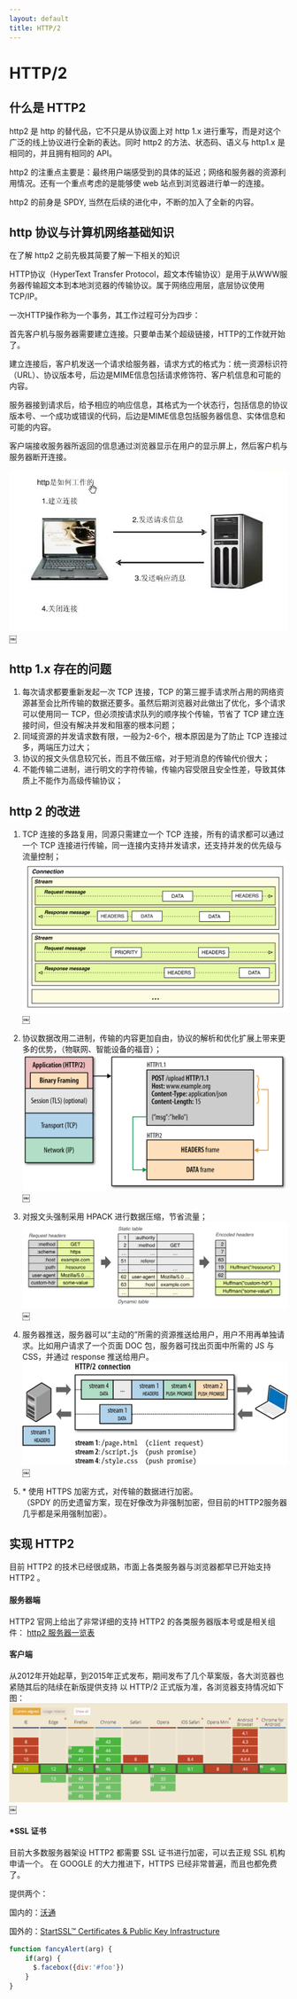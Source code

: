 ```yaml
---
layout: default
title: HTTP/2
---
```


# HTTP/2

## 什么是 HTTP2
http2 是 http 的替代品，它不只是从协议面上对 http 1.x 进行重写，而是对这个广泛的线上协议进行全新的表达。同时 http2 的方法、状态码、语义与 http1.x 是相同的，并且拥有相同的 API。

http2 的注重点主要是：最终用户端感受到的具体的延迟；网络和服务器的资源利用情况。还有一个重点考虑的是能够使 web 站点到浏览器进行单一的连接。

http2 的前身是 SPDY, 当然在后续的进化中，不断的加入了全新的内容。

## http 协议与计算机网络基础知识
在了解 http2 之前先极其简要了解一下相关的知识

HTTP协议（HyperText Transfer Protocol，超文本传输协议）是用于从WWW服务器传输超文本到本地浏览器的传输协议。属于网络应用层，底层协议使用 TCP/IP。

一次HTTP操作称为一个事务，其工作过程可分为四步：

首先客户机与服务器需要建立连接。只要单击某个超级链接，HTTP的工作就开始了。

建立连接后，客户机发送一个请求给服务器，请求方式的格式为：统一资源标识符（URL）、协议版本号，后边是MIME信息包括请求修饰符、客户机信息和可能的内容。

服务器接到请求后，给予相应的响应信息，其格式为一个状态行，包括信息的协议版本号、一个成功或错误的代码，后边是MIME信息包括服务器信息、实体信息和可能的内容。

客户端接收服务器所返回的信息通过浏览器显示在用户的显示屏上，然后客户机与服务器断开连接。

![http_work](/img/http2/http_work.jpg)￼

## http 1.x 存在的问题

1. 每次请求都要重新发起一次 TCP 连接，TCP 的第三握手请求所占用的网络资源甚至会比所传输的数据还要多。虽然后期浏览器对此做出了优化，多个请求可以使用同一 TCP，但必须按请求队列的顺序挨个传输，节省了 TCP 建立连接时间，但没有解决并发和阻塞的根本问题；
2. 同域资源的并发请求数有限，一般为2-6个，根本原因是为了防止 TCP 连接过多，两端压力过大；
3. 协议的报文头信息较冗长，而且不做压缩，对于短消息的传输代价很大；
4. 不能传输二进制，进行明文的字符传输，传输内容受限且安全性差，导致其体质上不能作为高级传输协议；

## http 2 的改进

1. TCP 连接的多路复用，同源只需建立一个 TCP 连接，所有的请求都可以通过一个 TCP 连接进行传输，同一连接内支持并发请求，还支持并发的优先级与流量控制；
![hpbn_1202](/img/http2/hpbn_1202.png)￼

2. 协议数据改用二进制，传输的内容更加自由，协议的解析和优化扩展上带来更多的优势，（物联网、智能设备的福音）；
![hpbn_1201](/img/http2/hpbn_1201.png)￼

3. 对报文头强制采用 HPACK 进行数据压缩，节省流量；
![hpbn_1205](/img/http2/hpbn_1205.png)￼

4. 服务器推送，服务器可以“主动的”所需的资源推送给用户，用户不用再单独请求。比如用户请求了一个页面 DOC 包，服务器可找出页面中所需的 JS 与 CSS，并通过 response 推送给用户。
![hpbn_1204](/img/http2/hpbn_1204.png)￼

5. \* 使用 HTTPS 加密方式，对传输的数据进行加密。<br>（SPDY 的历史遗留方案，现在好像改为非强制加密，但目前的HTTP2服务器几乎都是采用强制加密）。

## 实现 HTTP2
目前 HTTP2 的技术已经很成熟，市面上各类服务器与浏览器都早已开始支持 HTTP2 。

#### 服务器端
HTTP2 官网上给出了非常详细的支持 HTTP2 的各类服务器版本号或是相关组件：
[http2 服务器一览表](https://github.com/http2/http2-spec/wiki/Implementations)

#### 客户端
从2012年开始起草，到2015年正式发布，期间发布了几个草案版，各大浏览器也紧随其后的陆续在新版提供支持
以 HTTP/2 正式版为准，各浏览器支持情况如下图：
![1.pic_hd](/img/http2/1.pic_hd.jpg)￼

#### \*SSL 证书
目前大多数服务器架设 HTTP2 都需要 SSL 证书进行加密，可以去正规 SSL 机构申请一个。
在 GOOGLE 的大力推进下，HTTPS 已经非常普遍，而且也都免费了。

提供两个：

国内的：[沃通](https://www.wosign.com/products/free_ssl.htm)

国外的：[StartSSL™ Certificates & Public Key Infrastructure](http://www.startssl.com/)

  ```js
  function fancyAlert(arg) {
	  if(arg) {
	  	$.facebox({div:'#foo'})
	  }   
  }
  ```